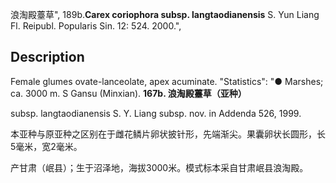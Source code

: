 浪淘殿薹草",
189b.**Carex coriophora subsp. langtaodianensis** S. Yun Liang Fl. Reipubl. Popularis Sin. 12: 524. 2000.",

## Description
Female glumes ovate-lanceolate, apex acuminate.
  "Statistics": "● Marshes; ca. 3000 m. S Gansu (Minxian).
**167b. 浪淘殿薹草（亚种）**

subsp. langtaodianensis S. Y. Liang subsp. nov. in Addenda 526, 1999.

本亚种与原亚种之区别在于雌花鳞片卵状披针形，先端渐尖。果囊卵状长圆形，长5毫米，宽2毫米。

产甘肃（岷县）；生于沼泽地，海拔3000米。模式标本采自甘肃岷县浪淘殿。
